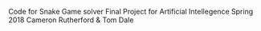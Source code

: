 Code for Snake Game solver Final Project for Artificial Intellegence Spring 2018 Cameron Rutherford & Tom Dale
